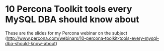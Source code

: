10 Percona Toolkit tools every MySQL DBA should know about
===

These are the slides for my Percona webinar on the subject (http://www.percona.com/webinars/10-percona-toolkit-tools-every-mysql-dba-should-know-about)
